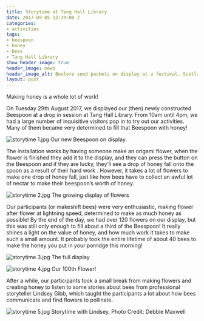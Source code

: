 ```yaml
---
title: Storytime at Tang Hall Library
date: 2017-09-05 13:39:00 Z
categories:
- activities
tags:
- beespoon
- honey
- bees
- Tang Hall Library
show_header_image: true
header_image: news
header_image_alt: Beelore seed packets on display at a festival, Scotland 2015
layout: post
---
```


Making honey is a whole lot of work!

On Tuesday 29th August 2017, we displayed our (then) newly constructed Beespoon at a drop in session at Tang Hall Library. From 10am until 4pm, we had a large number of inquisitive visitors pop in to try out our activities. Many of them became very determined to fill that Beespoon with honey!

![storytime 1.jpg](/uploads/storytime%201.jpg)
Our new Beespoon on display.

The installation works by having someone make an origami flower, when the flower is finished they add it to the display, and they can press the button on the Beespoon and if they are lucky, they’ll see a drop of honey fall onto the spoon as a result of their hard work . However, it takes a lot of flowers to make one drop of honey fall, just like how bees have to collect an awful lot of nectar to make their beespoon’s worth of honey.

![storytime 2.jpg](/uploads/storytime%202.jpg)
The growing display of flowers

Our participants (or makeshift bees) were very enthusiastic, making flower after flower at lightning speed, determined to make as much honey as possible! By the end of the day, we had over 120 flowers on our display, but this was still only enough to fill about a third of the Beespoon! It really shines a light on the value of honey, and how much work it takes to make such a small amount. It probably took the entire lifetime of about 40 bees to make the honey you put in your porridge this morning!

![storytime 3.jpg](/uploads/storytime%203.jpg)
The full display

![storytime 4.jpg](/uploads/storytime%204.jpg)
Our 100th Flower!

After a while, our participants took a small break from making flowers and creating honey to listen to some stories about bees from professional storyteller Lindsey Gibb, which taught the participants a lot about how bees communicate and find flowers to pollinate.

![storytime 5.jpg](/uploads/storytime%205.jpg)
Storytime with Lindsey. Photo Credit: Debbie Maxwell

